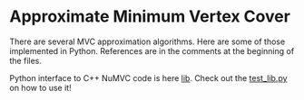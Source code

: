 # Approximate Minimum Vertex Cover

There are several MVC approximation algorithms. Here are some of those implemented in Python.
References are in the comments at the beginning of the files.


Python interface to C++ NuMVC code is here [lib](./NuMVC/lib). Check out the [test_lib.py](./NuMVC/lib/test_lib.py) on how to use it!
